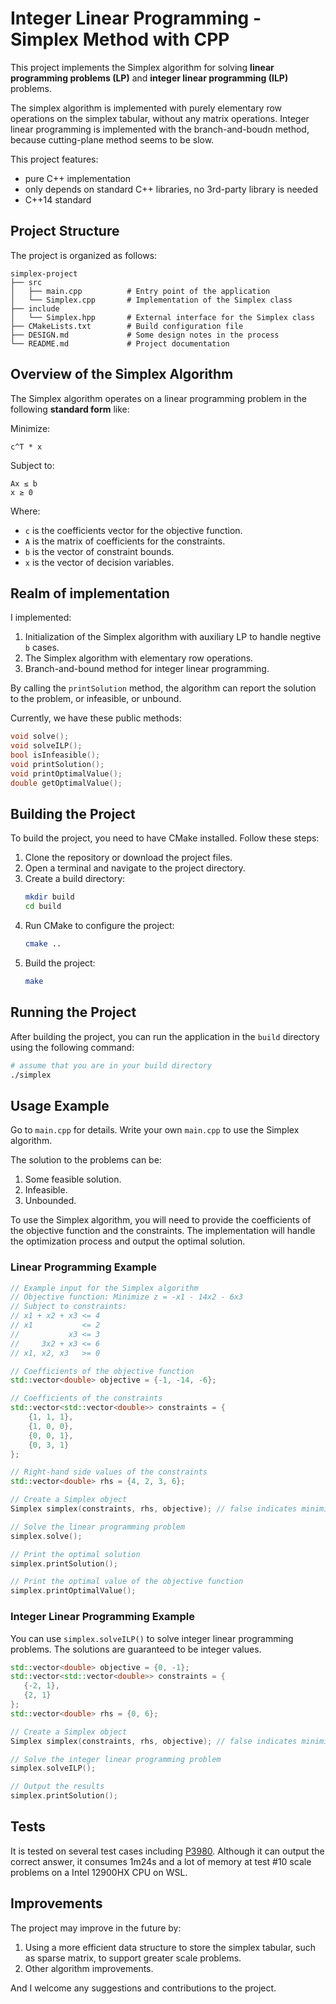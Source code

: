 # Integer Linear Programming - Simplex Method with CPP

This project implements the Simplex algorithm for solving **linear programming problems (LP)** and **integer linear programming (ILP)** problems.

The simplex algorithm is implemented with purely elementary row operations on the simplex tabular, without any matrix operations. Integer linear programming is implemented with the branch-and-boudn method, because cutting-plane method seems to be slow.

This project features:
- pure C++ implementation
- only depends on standard C++ libraries, no 3rd-party library is needed
- C++14 standard

## Project Structure

The project is organized as follows:

```
simplex-project
├── src
│   ├── main.cpp          # Entry point of the application
│   └── Simplex.cpp       # Implementation of the Simplex class
├── include
│   └── Simplex.hpp       # External interface for the Simplex class
├── CMakeLists.txt        # Build configuration file
├── DESIGN.md             # Some design notes in the process
└── README.md             # Project documentation
```

## Overview of the Simplex Algorithm

The Simplex algorithm operates on a linear programming problem in the following **standard form** like:

Minimize: 
```
c^T * x
```
Subject to:
```
Ax ≤ b
x ≥ 0
```

Where:
- `c` is the coefficients vector for the objective function.
- `A` is the matrix of coefficients for the constraints.
- `b` is the vector of constraint bounds.
- `x` is the vector of decision variables.

## Realm of implementation
I implemented:
1. Initialization of the Simplex algorithm with auxiliary LP to handle negtive `b` cases.
1. The Simplex algorithm with elementary row operations.
1. Branch-and-bound method for integer linear programming.

By calling the `printSolution` method, the algorithm can report the solution to the problem, or infeasible, or unbound.

Currently, we have these public methods:
```c++
void solve();
void solveILP();
bool isInfeasible();
void printSolution();
void printOptimalValue();
double getOptimalValue();
```
## Building the Project

To build the project, you need to have CMake installed. Follow these steps:

1. Clone the repository or download the project files.
2. Open a terminal and navigate to the project directory.
3. Create a build directory:
   ```sh
   mkdir build
   cd build
   ```
4. Run CMake to configure the project:
   ```sh
   cmake ..
   ```
5. Build the project:
   ```sh
   make
   ```

## Running the Project

After building the project, you can run the application in the `build` directory using the following command:

```sh
# assume that you are in your build directory
./simplex
```

## Usage Example

Go to `main.cpp` for details. Write your own `main.cpp` to use the Simplex algorithm.

The solution to the problems can be:
1. Some feasible solution.
1. Infeasible.
1. Unbounded.

To use the Simplex algorithm, you will need to provide the coefficients of the objective function and the constraints. The implementation will handle the optimization process and output the optimal solution.

### Linear Programming Example
```cpp
// Example input for the Simplex algorithm
// Objective function: Minimize z = -x1 - 14x2 - 6x3
// Subject to constraints:
// x1 + x2 + x3 <= 4
// x1           <= 2
//           x3 <= 3
//     3x2 + x3 <= 6
// x1, x2, x3   >= 0

// Coefficients of the objective function
std::vector<double> objective = {-1, -14, -6};

// Coefficients of the constraints
std::vector<std::vector<double>> constraints = {
    {1, 1, 1},
    {1, 0, 0},
    {0, 0, 1},
    {0, 3, 1}
};

// Right-hand side values of the constraints
std::vector<double> rhs = {4, 2, 3, 6};

// Create a Simplex object
Simplex simplex(constraints, rhs, objective); // false indicates minimization

// Solve the linear programming problem
simplex.solve();

// Print the optimal solution
simplex.printSolution();

// Print the optimal value of the objective function
simplex.printOptimalValue();
```

### Integer Linear Programming Example
You can use `simplex.solveILP()` to solve integer linear programming problems. The solutions are guaranteed to be integer values.

```cpp
std::vector<double> objective = {0, -1};
std::vector<std::vector<double>> constraints = {
   {-2, 1},
   {2, 1}
};
std::vector<double> rhs = {0, 6};

// Create a Simplex object
Simplex simplex(constraints, rhs, objective); // false indicates minimization

// Solve the integer linear programming problem
simplex.solveILP();

// Output the results
simplex.printSolution();
```

## Tests
It is tested on several test cases including [P3980](https://www.luogu.com.cn/problem/P3980). Although it can output the correct answer, it consumes 1m24s and a lot of memory at test #10 scale problems on a Intel 12900HX CPU on WSL.

## Improvements

The project may improve in the future by:
1. Using a more efficient data structure to store the simplex tabular, such as sparse matrix, to support greater scale problems.
1. Other algorithm improvements.

And I welcome any suggestions and contributions to the project.
